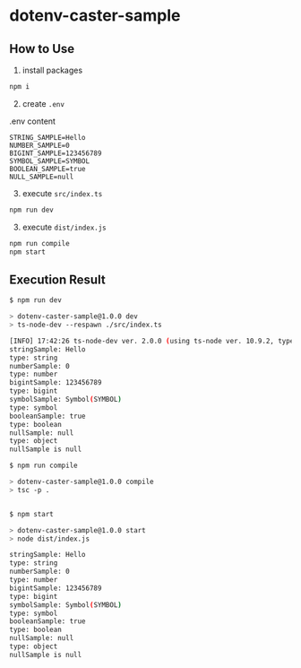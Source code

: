 # dotenv-caster-sample

## How to Use

1. install packages

```sh
npm i
```

2. create `.env`

.env content

```.env
STRING_SAMPLE=Hello
NUMBER_SAMPLE=0
BIGINT_SAMPLE=123456789
SYMBOL_SAMPLE=SYMBOL
BOOLEAN_SAMPLE=true
NULL_SAMPLE=null

```

3. execute `src/index.ts`

```sh
npm run dev
```

3. execute `dist/index.js`

```sh
npm run compile
npm start
```

## Execution Result

```sh
$ npm run dev

> dotenv-caster-sample@1.0.0 dev
> ts-node-dev --respawn ./src/index.ts

[INFO] 17:42:26 ts-node-dev ver. 2.0.0 (using ts-node ver. 10.9.2, typescript ver. 5.4.5)
stringSample: Hello
type: string
numberSample: 0
type: number
bigintSample: 123456789
type: bigint
symbolSample: Symbol(SYMBOL)
type: symbol
booleanSample: true
type: boolean
nullSample: null
type: object
nullSample is null

```

```sh
$ npm run compile

> dotenv-caster-sample@1.0.0 compile
> tsc -p .


$ npm start

> dotenv-caster-sample@1.0.0 start
> node dist/index.js

stringSample: Hello
type: string
numberSample: 0
type: number
bigintSample: 123456789
type: bigint
symbolSample: Symbol(SYMBOL)
type: symbol
booleanSample: true
type: boolean
nullSample: null
type: object
nullSample is null

```
